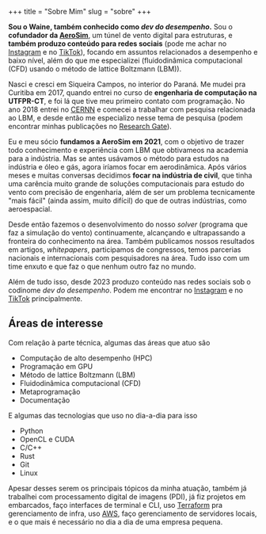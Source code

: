 +++
title = "Sobre Mim"
slug = "sobre"
+++

**Sou o Waine, também conhecido como *dev do desempenho*.**
Sou o **cofundador da [AeroSim](https://aerosim.io/)**, um túnel de vento digital para estruturas, e **também produzo conteúdo para redes sociais** (pode me achar no [Instagram](https://www.instagram.com/waine_jr/) e no [TikTok](https://www.tiktok.com/@waine_jr)), focando em assuntos relacionados a desempenho e baixo nível, além do que me especializei (fluidodinâmica computacional (CFD) usando o método de lattice Boltzmann (LBM)).

Nasci e cresci em Siqueira Campos, no interior do Paraná.
Me mudei pra Curitiba em 2017, quando entrei no curso de **engenharia de computação na UTFPR-CT**, e foi lá que tive meu primeiro contato com programação.
No ano 2018 entrei no [CERNN](https://cernn.com.br/) e comecei a trabalhar com pesquisa relacionada ao LBM, e desde então me especializo nesse tema de pesquisa (podem encontrar minhas publicações no [Research Gate](https://www.researchgate.net/profile/Waine-Junior)).

Eu e meu sócio **fundamos a AeroSim em 2021**, com o objetivo de trazer todo conhecimento e experiência com LBM que obtivameos na academia para a indústria.
Mas se antes usávamos o método para estudos na indústria e óleo e gás, agora iríamos focar em aerodinâmica.
Após vários meses e muitas conversas decidimos **focar na indústria de civil**, que tinha uma carência muito grande de soluções computacionais para estudo do vento com precisão de engenharia, além de ser um problema tecnicamente "mais fácil" (ainda assim, muito difícil) do que de outras indústrias, como aeroespacial.

Desde então fazemos o desenvolvimento do nosso *solver* (programa que faz a simulação do vento) continuamente, alcançando e ultrapassando a fronteira do conhecimento na área.
Também publicamos nossos resultados em artigos, *whitepapers*, participamos de congressos, temos parcerias nacionais e internacionais com pesquisadores na área.
Tudo isso com um time enxuto e que faz o que nenhum outro faz no mundo.

Além de tudo isso, desde 2023 produzo conteúdo nas redes sociais sob o codinome *dev do desempenho*.
Podem me encontrar no [Instagram](https://www.instagram.com/waine_jr/) e no [TikTok](https://www.tiktok.com/@waine_jr) principalmente.

## Áreas de interesse

Com relação à parte técnica, algumas das áreas que atuo são

* Computação de alto desempenho (HPC)
* Programação em GPU
* Método de lattice Boltzmann (LBM)
* Fluidodinâmica computacional (CFD)
* Metaprogramação
* Documentação

E algumas das tecnologias que uso no dia-a-dia para isso

* Python
* OpenCL e CUDA
* C/C++
* Rust
* Git
* Linux

Apesar desses serem os principais tópicos da minha atuação, também já trabalhei com processamento digital de imagens (PDI), já fiz projetos em embarcados, faço interfaces de terminal e CLI, uso [Terraform](https://www.terraform.io/) pra gerenciamento de infra, uso [AWS](https://aws.amazon.com/), faço gerenciamento de servidores locais, e o que mais é necessário no dia a dia de uma empresa pequena.
